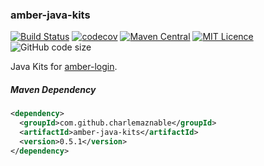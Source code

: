 ### amber-java-kits

[![Build Status](https://travis-ci.org/CharLemAznable/amber-java-kits.svg?branch=master)](https://travis-ci.org/CharLemAznable/amber-java-kits)
[![codecov](https://codecov.io/gh/CharLemAznable/amber-java-kits/branch/master/graph/badge.svg)](https://codecov.io/gh/CharLemAznable/amber-java-kits)
[![Maven Central](https://maven-badges.herokuapp.com/maven-central/com.github.charlemaznable/amber-java-kits/badge.svg)](https://maven-badges.herokuapp.com/maven-central/com.github.charlemaznable/amber-java-kits/)
[![MIT Licence](https://badges.frapsoft.com/os/mit/mit.svg?v=103)](https://opensource.org/licenses/mit-license.php)
![GitHub code size](https://img.shields.io/github/languages/code-size/CharLemAznable/amber-java-kits)

Java Kits for [amber-login](https://github.com/CharLemAznable/amber-login).

##### Maven Dependency

```xml
<dependency>
  <groupId>com.github.charlemaznable</groupId>
  <artifactId>amber-java-kits</artifactId>
  <version>0.5.1</version>
</dependency>
```
